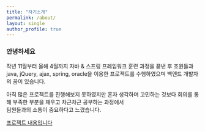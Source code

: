 ```yaml
---
title: "자기소개"
permalink: /about/
layout: single
author_profile: true
---
```


### 안녕하세요

작년 11월부터 올해 4월까지 자바 & 스프링 프레임워크 훈련 과정을 끝낸 후
조원들과 java, jQuery, ajax, spring, oracle을 이용한 프로젝트를 수행하였으며
백엔드 개발자의 꿈이 있습니다.

아직 많은 프로젝트를 진행해보지 못하였지만 혼자 생각하며 고민하는 것보다
회의를 통해 부족한 부분을 채우고 차근차근 공부하는 과정에서  
팀원들과의 소통이 중요하다고 느꼈습니다.

[프로젝트 내용입니다](https://https://2KyeongWong.github.io/Project/)
